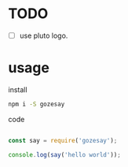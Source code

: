# TODO

- [ ] use pluto logo.

# usage

install

```bash
npm i -S gozesay
```

code

```js

const say = require('gozesay');

console.log(say('hello world'));

```
